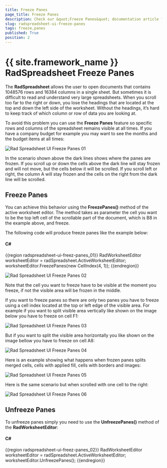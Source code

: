 ```yaml
---
title: Freeze Panes
page_title: Freeze Panes
description: Check our &quot;Freeze Panes&quot; documentation article for the RadSpreadsheet {{ site.framework_name }} control.
slug: radspreadsheet-ui-freeze-panes
tags: freeze,panes
published: True
position: 2
---
```


# {{ site.framework_name }} RadSpreadsheet Freeze Panes



The __RadSpreadsheet__ allows the user to open documents that contains 1048576 rows and 16384 columns in a single sheet. But sometimes it is difficult to read and understand very large spreadsheets. When you scroll too far to the right or down, you lose the headings that are located at the top and down the left side of the worksheet. Without the headings, it’s hard to keep track of which column or row of data you are looking at.
      

To avoid this problem you can use the __Freeze Panes__ feature so specific rows and columns of the spreadsheet remains visible at all times. If you have a company budget for example you may want to see the months and the budget items at all times:

![Rad Spreadsheet UI Freeze Panes 01](images/RadSpreadsheet_UI_Freeze_Panes_01.png)

In the scenario shown above the dark lines shows where the panes are frozen. If you scroll up or down the cells above the dark line will stay frozen and will not move, but the cells below it will be scrolled. If you scroll left or right, the column A will stay frozen and the cells on the right from the dark line will be scrolled.
      

## Freeze Panes

You can achieve this behavior using the __FreezePanes()__ method of the active worksheet editor. The method takes as parameter the cell you want to be the top left cell of the scrollable part of the document, which is B8 in the example above, and freeze.
        

The following code will produce freeze panes like the example below:
        

#### __C#__

{{region radspreadsheet-ui-freez-panes_01}}	
	            RadWorksheetEditor worksheetEditor = radSpreadsheet.ActiveWorksheetEditor;
	            worksheetEditor.FreezePanes(new CellIndex(4, 1));
	{{endregion}}

![Rad Spreadsheet UI Freeze Panes 02](images/RadSpreadsheet_UI_Freeze_Panes_02.png)

Note that the cell you want to freeze have to be visible at the moment you freeze, if not the visible area will be frozen in the middle.
        

If you want to freeze panes so there are only two panes you have to freeze using a cell index located at the top or left edge of the visible area. For example if you want to split visible area vertically like shown on the image below you have to freeze on cell F1:

![Rad Spreadsheet UI Freeze Panes 03](images/RadSpreadsheet_UI_Freeze_Panes_03.png)

But if you want to split the visible area horizontally you like shown on the image bellow you have to freeze on cell A8:

![Rad Spreadsheet UI Freeze Panes 04](images/RadSpreadsheet_UI_Freeze_Panes_04.png)

Here is an example showing what happens when frozen panes splits merged cells, cells with applied fill, cells with borders and images:

![Rad Spreadsheet UI Freeze Panes 05](images/RadSpreadsheet_UI_Freeze_Panes_05.png)

Here is the same scenario but when scrolled with one cell to the right:

![Rad Spreadsheet UI Freeze Panes 06](images/RadSpreadsheet_UI_Freeze_Panes_06.png)

## Unfreeze Panes

To unfreeze panes simply you need to use the __UnfreezePanes()__ method of the __RadWorksheetEditor__:
        

#### __C#__

{{region radspreadsheet-ui-freez-panes_02}}	
	            RadWorksheetEditor worksheetEditor = radSpreadsheet.ActiveWorksheetEditor;
	            worksheetEditor.UnfreezePanes();
{{endregion}}

